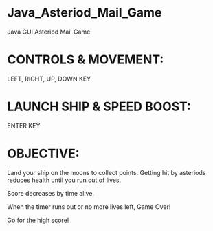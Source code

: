 # Java_Asteriod_Mail_Game
Java GUI Asteriod Mail Game


# CONTROLS & MOVEMENT:

LEFT, RIGHT, UP, DOWN KEY

# LAUNCH SHIP & SPEED BOOST:

ENTER KEY 


# OBJECTIVE:

Land your ship on the moons to collect points.
Getting hit by asteriods reduces health until you run out of lives.

Score decreases by time alive. 

When the timer runs out or no more lives left, Game Over!

Go for the high score!
